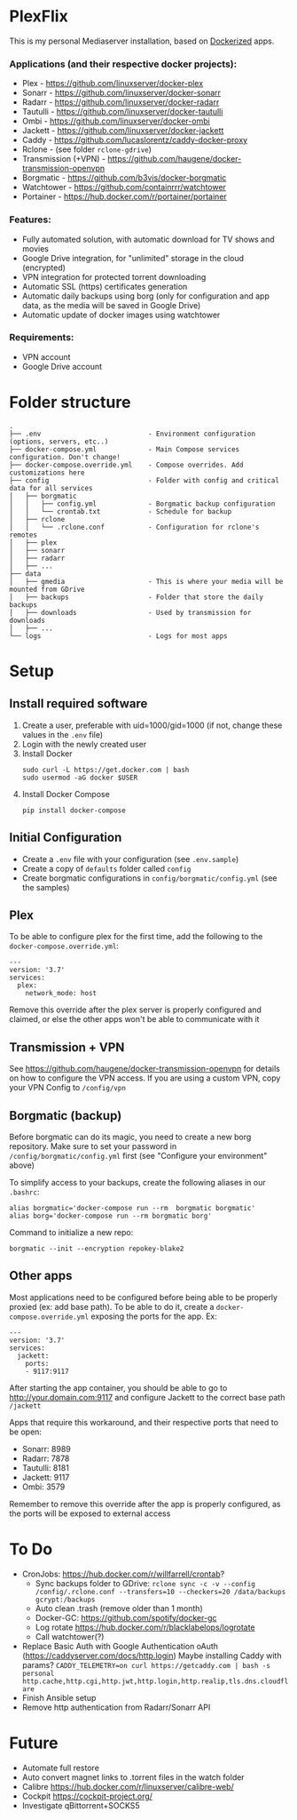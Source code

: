 # PlexFlix

This is my personal Mediaserver installation, based on [Dockerized](http://docker.com) 
apps. 

### Applications (and their respective docker projects):
- Plex - https://github.com/linuxserver/docker-plex
- Sonarr - https://github.com/linuxserver/docker-sonarr
- Radarr - https://github.com/linuxserver/docker-radarr
- Tautulli - https://github.com/linuxserver/docker-tautulli
- Ombi - https://github.com/linuxserver/docker-ombi
- Jackett - https://github.com/linuxserver/docker-jackett
- Caddy - https://github.com/lucaslorentz/caddy-docker-proxy
- Rclone - (see folder `rclone-gdrive`)
- Transmission (+VPN) - https://github.com/haugene/docker-transmission-openvpn
- Borgmatic - https://github.com/b3vis/docker-borgmatic
- Watchtower - https://github.com/containrrr/watchtower
- Portainer - https://hub.docker.com/r/portainer/portainer

### Features:
- Fully automated solution, with automatic download for TV shows and movies
- Google Drive integration, for "unlimited" storage in the cloud (encrypted)
- VPN integration for protected torrent downloading
- Automatic SSL (https) certificates generation
- Automatic daily backups using borg (only for configuration and app data, as the 
  media will be saved in Google Drive)
- Automatic update of docker images using watchtower

### Requirements:
- VPN account
- Google Drive account

# Folder structure

```
.
├── .env                           - Environment configuration (options, servers, etc..)
├── docker-compose.yml             - Main Compose services configuration. Don't change!
├── docker-compose.override.yml    - Compose overrides. Add customizations here
├── config                         - Folder with config and critical data for all services
│   ├── borgmatic         
│   │   ├── config.yml             - Borgmatic backup configuration
│   │   └── crontab.txt            - Schedule for backup
│   ├── rclone            
│   │   └── .rclone.conf           - Configuration for rclone's remotes
│   ├── plex
│   ├── sonarr            
│   ├── radarr            
│   ├── ...               
├── data                  
│   ├── gmedia                     - This is where your media will be mounted from GDrive
│   ├── backups                    - Folder that store the daily backups
│   ├── downloads                  - Used by transmission for downloads
│   ├── ...               
└── logs                           - Logs for most apps
```

# Setup

## Install required software
1. Create a user, preferable with uid=1000/gid=1000 (if not, change these values in 
   the `.env` file)
2. Login with the newly created user
3. Install Docker
    ```
    sudo curl -L https://get.docker.com | bash
    sudo usermod -aG docker $USER
    ```
4. Install Docker Compose
    ```
    pip install docker-compose
    ```


## Initial Configuration
- Create a `.env` file with your configuration (see `.env.sample`)
- Create a copy of `defaults` folder called `config`
- Create borgmatic configurations in `config/borgmatic/config.yml` (see the samples)

## Plex
To be able to configure plex for the first time, add the following to the 
`docker-compose.override.yml`:
```
---
version: '3.7'
services:
  plex:
    network_mode: host
```
Remove this override after the plex server is properly configured and claimed, or else 
the other apps won't be able to communicate with it

## Transmission + VPN
See https://github.com/haugene/docker-transmission-openvpn for details on how to
configure the VPN access. If you are using a custom VPN, copy your VPN Config 
to `/config/vpn`

## Borgmatic (backup)
Before borgmatic can do its magic, you need to create a new borg repository. Make sure 
to set your password in `/config/borgmatic/config.yml` first (see "Configure your 
environment" above)

To simplify access to your backups, create the following aliases in our `.bashrc`:
```
alias borgmatic='docker-compose run --rm  borgmatic borgmatic'
alias borg='docker-compose run --rm borgmatic borg'
```

Command to initialize a new repo:
```
borgmatic --init --encryption repokey-blake2
```

## Other apps
Most applications need to be configured before being able to be properly proxied (ex: 
add base path). To be able to do it, create a `docker-compose.override.yml` exposing the 
ports for the app. Ex:
```
---
version: '3.7'
services:
  jackett:
    ports:
    - 9117:9117
```

After starting the app container, you should be able to go to 
http://your.domain.com:9117 and configure Jackett to the correct base path `/jackett`

Apps that require this workaround, and their respective ports that need to be open:
- Sonarr: 8989
- Radarr: 7878
- Tautulli: 8181
- Jackett: 9117
- Ombi: 3579

Remember to remove this override after the app is properly configured, as the ports will 
be exposed to external access

# To Do
- CronJobs: https://hub.docker.com/r/willfarrell/crontab?
  - Sync backups folder to GDrive: 
    `rclone sync -c -v --config /config/.rclone.conf --transfers=10 --checkers=20 /data/backups gcrypt:/backups`
  - Auto clean .trash (remove older than 1 month)
  - Docker-GC: https://github.com/spotify/docker-gc
  - Log rotate https://hub.docker.com/r/blacklabelops/logrotate
  - Call watchtower(?)
- Replace Basic Auth with Google Authentication oAuth (https://caddyserver.com/docs/http.login)
  Maybe installing Caddy with params? `CADDY_TELEMETRY=on curl https://getcaddy.com | bash -s personal http.cache,http.cgi,http.jwt,http.login,http.realip,tls.dns.cloudflare`
- Finish Ansible setup
- Remove http authentication from Radarr/Sonarr API
# Future
- Automate full restore
- Auto convert magnet links to .torrent files in the watch folder
- Calibre https://hub.docker.com/r/linuxserver/calibre-web/
- Cockpit https://cockpit-project.org/
- Investigate qBittorrent+SOCKS5